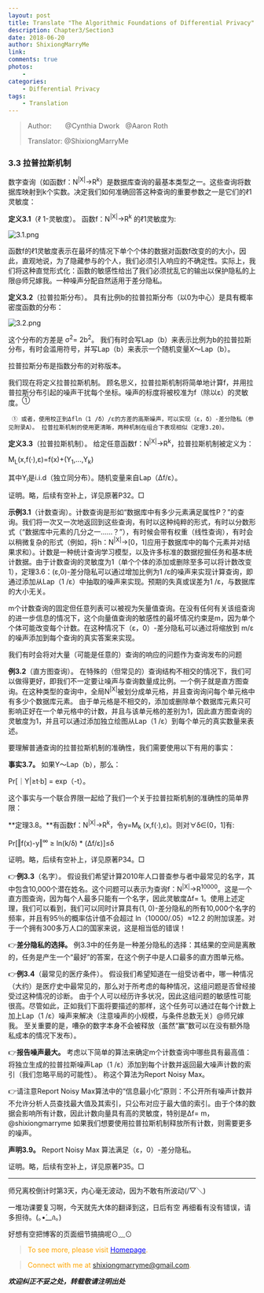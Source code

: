```yaml
--- 
layout: post
title: Translate "The Algorithmic Foundations of Differential Privacy"
description: Chapter3/Section3 
date: 2018-06-20 
author: ShixiongMarryMe  
link: 
comments: true
photos:
    -
categories:
    - Differential Privacy
tags: 
    - Translation
--- 
```


>Author: &#160;&#160;&#160;&#160;&#160;&#160;@Cynthia Dwork &#160;&#160;@Aaron Roth
>
>Translator: @ShixiongMarryMe


### 3.3 拉普拉斯机制

数字查询（如函数f：N<sup>|X|</sup>→R<sup>k</sup>）是数据库查询的最基本类型之一。这些查询将数据库映射到k个实数。决定我们如何准确回答这种查询的重要参数之一是它们的ℓ1灵敏度：

**定义3.1**（ℓ 1-灵敏度）。 函数f：N<sup>|X|</sup>→R<sup>k</sup> 的ℓ1灵敏度为:

![3.1.png](https://i.loli.net/2018/06/20/5b299e7eea374.png)

函数f的ℓ1灵敏度表示在最坏的情况下单个个体的数据对函数f改变的的大小，因此，直观地说，为了隐藏参与的个人，我们必须引入响应的不确定性。实际上，我们将这种直觉形式化：函数的敏感性给出了我们必须扰乱它的输出以保护隐私的上限@师兄嫁我。一种噪声分配自然适用于差分隐私。

**定义3.2**（拉普拉斯分布）。 具有比例b的拉普拉斯分布（以0为中心）是具有概率密度函数的分布：

![3.2.png](https://i.loli.net/2018/06/20/5b29a00328d51.png)

这个分布的方差是 σ<sup>2</sup>= 2b<sup>2</sup>。 我们有时会写Lap（b）来表示比例为b的拉普拉斯分布，有时会滥用符号，并写Lap（b）来表示一个随机变量X〜Lap（b）。

拉普拉斯分布是指数分布的对称版本。

我们现在将定义拉普拉斯机制。 顾名思义，拉普拉斯机制将简单地计算f，并用拉普拉斯分布引起的噪声干扰每个坐标。噪声的标度将被校准为f（除以ε）的灵敏度。<sup>①</sup>

     ① 或者，使用校正到Δfln（1 /δ）/ε的方差的高斯噪声，可以实现（ε，δ）-差分隐私（参见附录A）。 拉普拉斯机制的使用更清晰，两种机制在组合下表现相似（定理3.20）。

**定义3.3**（拉普拉斯机制）。 给定任意函数f：N<sup>|X|</sup>→R<sup>k</sup>，拉普拉斯机制被定义为：

M<sub>L</sub>(x,f(·),ε)=f(x)+(Y<sub>1</sub>,...,Y<sub>k</sub>)

其中Y<sub>i</sub>是i.i.d（独立同分布）。随机变量来自Lap（Δf/ε）。

证明。略，后续有空补上，详见原著P32。□

**示例3.1**（计数查询）。计数查询是形如“数据库中有多少元素满足属性P？”的查询。我们将一次又一次地返回到这些查询，有时以这种纯粹的形式，有时以分数形式（“数据库中元素的几分之一......？”），有时候会带有权重（线性查询），有时会以稍微复杂的形式（例如，将h：N<sup>|X|</sup>→[0，1]应用于数据库中的每个元素并对结果求和）。计数是一种统计查询学习模型，以及许多标准的数据挖掘任务和基本统计数据。由于计数查询的灵敏度为1（单个个体的添加或删除至多可以将计数改变1），定理3.6：(ε,0)-差分隐私可以通过增加比例为1 /ε的噪声来实现计算查询，即通过添加从Lap（1 /ε）中抽取的噪声来实现。预期的失真或误差为1 /ε，与数据库的大小无关。

m个计数查询的固定但任意列表可以被视为矢量值查询。在没有任何有关该组查询的进一步信息的情况下，这个向量值查询的敏感性的最坏情况约束是m，因为单个个体可能改变每个计数。在这种情况下（ε，0）-差分隐私可以通过将缩放到 m/ε 的噪声添加到每个查询的真实答案来实现。

我们有时会将对大量（可能是任意的）查询的响应的问题作为查询发布的问题

**例3.2**（直方图查询）。 在特殊的（但常见的）查询结构不相交的情况下，我们可以做得更好，即我们不一定要让噪声与查询数量成比例。一个例子就是直方图查询。在这种类型的查询中，全局N<sup>|X|</sup>被划分成单元格，并且查询询问每个单元格中有多少个数据库元素。 由于单元格是不相交的，添加或删除单个数据库元素只可影响正好在一个单元格中的计数，并且与该单元格的差别为1，因此直方图查询的灵敏度为1，并且可以通过添加独立绘图从Lap（1 /ε）到每个单元的真实数量来表述。

要理解普通查询的拉普拉斯机制的准确性，我们需要使用以下有用的事实：

**事实3.7。** 如果Y〜Lap（b），那么：

Pr[｜Y|≥t·b] = exp（-t）。

这个事实与一个联合界限一起给了我们一个关于拉普拉斯机制的准确性的简单界限：

**定理3.8。**有函数f：N<sup>|X|</sup>→R<sup>k</sup>，令y=M<sub>k</sub> (x,f(·),ε)。则对∀δ∈(0，1]有:

Pr[‖f(x)-y‖<sup>∞</sup> ≥ ln(k/δ) * (Δf/ε)]≤δ

证明。略，后续有空补上，详见原著P34。□

👉**例3.3**（名字）。 假设我们希望计算2010年人口普查参与者中最常见的名字，其中包含10,000个潜在姓名。这个问题可以表示为查询f：N<sup>|X|</sup>→R<sup>10000</sup>。这是一个直方图查询，因为每个人最多只能有一个名字，因此灵敏度Δf= 1。使用上述定理，我们可以看到，我们可以同时计算具有(1, 0)-差分隐私的所有10,000个名字的频率，并且有95％的概率估计值不会超过 ln（10000/.05）≈12.2 的附加误差。对于一个拥有300多万人口的国家来说，这是相当低的错误！

👉**差分隐私的选择。** 例3.3中的任务是一种差分隐私的选择：其结果的空间是离散的，任务是产生一个“最好”的答案，在这个例子中是人口最多的直方图单元格。

👉**例3.4**（最常见的医疗条件）。 假设我们希望知道在一组受访者中，哪一种情况（大约）是医疗史中最常见的，那么对于所考虑的每种情况，这组问题是否曾经接受过这种情况的诊断。 由于个人可以经历许多状况，因此这组问题的敏感性可能很高。尽管如此，正如我们下面将要描述的那样，这个任务可以通过在每个计数上加上Lap（1 /ε）噪声来解决（注意噪声的小规模，与条件总数无关）@师兄嫁我。 至关重要的是，嘈杂的数字本身不会被释放（虽然“赢”数可以在没有额外隐私成本的情况下发布）。

👉**报告噪声最大。** 考虑以下简单的算法来确定m个计数查询中哪些具有最高值：将独立生成的拉普拉斯噪声Lap（1 /ε）添加到每个计数并返回最大噪声计数的索引（我们忽略平局的可能性）。 称这个算法为Report Noisy Max。

👉请注意Report Noisy Max算法中的“信息最小化”原则：不公开所有噪声计数并不允许分析人员查找最大值及其索引，只公布对应于最大值的索引。由于个体的数据会影响所有计数，因此计数向量具有高的灵敏度，特别是Δf= m，@shixiongmarryme 如果我们想要使用拉普拉斯机制释放所有计数，则需要更多的噪声。

**声明3.9。** Report Noisy Max 算法满足（ε，0）-差分隐私。

证明。略，后续有空补上，详见原著P35。□

---
师兄离校倒计时第3天，内心毫无波动，因为不敢有所波动(/▽╲)

一堆功课要复习啊，今天就先大体的翻译到这，日后有空 再细看有没有错误，请多担待。(｡•́__ก̀｡)

好想有空把博客的页面细节搞搞呢⊙﹏⊙


> <span style="color:orange"> To see more, please visit [<span style="color:blue">Homepage</span>](https://ShixiongMarryMe.github.io/). </span>

> <span style="color:orange"> Connect with me at <span style="color:blue"><shixiongmarryme@gmail.com></span>. </span>


__*欢迎纠正不妥之处，转载敬请注明出处*__

[comment]: <> (&nbsp;这是空行)

[//]: <> (&#160;这是空格)

[//]: # (This may be the most platform independent comment)

[^_^]:
    &nbsp;这是空行

[>_<]:
    &#160;这是空格

[>_>]:
    3
